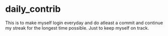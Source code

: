 # daily_contrib
This is to make myself login everyday and do atleast a commit and continue my streak for the longest time possible.
Just to keep myself on track.
